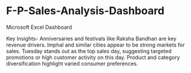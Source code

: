 # F-P-Sales-Analysis-Dashboard
Microsoft Excel Dashboard

Key Insights-
Anniversaries and festivals like Raksha Bandhan are key revenue drivers.
Imphal and similar cities appear to be strong markets for sales.
Tuesday stands out as the top sales day, suggesting targeted promotions or high customer activity on this day.
Product and category diversification highlight varied consumer preferences.
